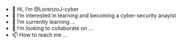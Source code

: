 - 👋 Hi, I’m @LorenzoJ-cyber
- 👀 I’m interested in learning and becoming a cyber-security anaylst 
- 🌱 I’m currently learning ...
- 💞️ I’m looking to collaborate on ...
- 📫 How to reach me ...

<!---
LorenzoJ-cyber/LorenzoJ-cyber is a ✨ special ✨ repository because its `README.md` (this file) appears on your GitHub profile.
You can click the Preview link to take a look at your changes.
--->
